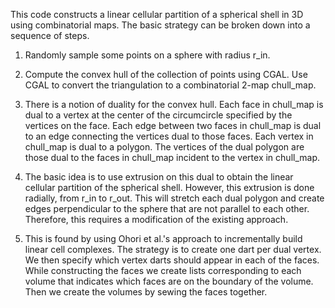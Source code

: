 This code constructs a linear cellular partition of a spherical shell in 3D using combinatorial maps. The basic strategy can be broken down into a sequence of steps.

1. Randomly sample some points on a sphere with radius r_in.

2. Compute the convex hull of the collection of points using CGAL. Use CGAL to convert the triangulation to a combinatorial 2-map chull_map.

3. There is a notion of duality for the convex hull. Each face in chull_map is dual to a vertex at the center of the circumcircle specified by the vertices on the face. Each edge between two faces in chull_map is dual to an edge connecting the vertices dual to those faces. Each vertex in chull_map is dual to a polygon. The vertices of the dual polygon are those dual to the faces in chull_map incident to the vertex in chull_map.

4. The basic idea is to use extrusion on this dual to obtain the linear cellular partition of the spherical shell. However, this extrusion is done radially, from r_in to r_out. This will stretch each dual polygon and create edges perpendicular to the sphere that are not parallel to each other. Therefore, this requires a modification of the existing approach.

5. This is found by using Ohori et al.'s approach to incrementally build linear cell complexes. The strategy is to create one dart per dual vertex. We then specify which vertex darts should appear in each of the faces. While constructing the faces we create lists corresponding to each volume that indicates which faces are on the boundary of the volume. Then we create the volumes by sewing the faces together.
